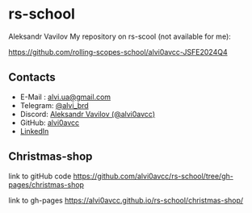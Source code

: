 # rs-school
Aleksandr Vavilov
My repository on rs-scool (not available for me):

<https://github.com/rolling-scopes-school/alvi0avcc-JSFE2024Q4>

## Contacts
* E-Mail : <alvi.ua@gmail.com>
* Telegram: [@alvi_brd](https://t.me/alvi_brd "https://t.me/alvi_brd")
* Discord: [Aleksandr Vavilov (@alvi0avcc)](https://discordapp.com/users/1300934981924683779/ "https://discordapp.com/users/1300934981924683779/")
* GitHub: [alvi0avcc](https://github.com/alvi0avcc "https://github.com/alvi0avcc")
* [LinkedIn](https://www.linkedin.com/in/aleksandr-vavilov-avcc/ "https://www.linkedin.com/in/aleksandr-vavilov-avcc/")

## Christmas-shop

link to gitHub code <https://github.com/alvi0avcc/rs-school/tree/gh-pages/christmas-shop>

link to gh-pages <https://alvi0avcc.github.io/rs-school/christmas-shop/>
